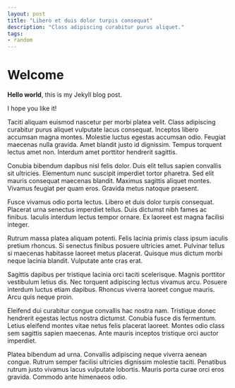 ```yaml
---
layout: post
title: "Libero et duis dolor turpis consequat"
description: "Class adipiscing curabitur purus aliquet."
tags:
- random
---
```


# Welcome

**Hello world**, this is my Jekyll blog post.

I hope you like it!

Taciti aliquam euismod nascetur per morbi platea velit. Class adipiscing curabitur purus aliquet vulputate lacus consequat. Inceptos libero accumsan magna montes. Molestie luctus egestas accumsan odio. Feugiat maecenas nulla gravida. Amet blandit justo id dignissim. Tempus torquent lectus amet non. Interdum amet porttitor hendrerit sagittis.

Conubia bibendum dapibus nisl felis dolor. Duis elit tellus sapien convallis sit ultricies. Elementum nunc suscipit imperdiet tortor pharetra. Sed elit mauris consequat maecenas blandit. Maximus sagittis aliquet montes. Vivamus feugiat per quam eros. Gravida metus natoque praesent.

Fusce vivamus odio porta lectus. Libero et duis dolor turpis consequat. Placerat urna senectus imperdiet tellus. Duis dictumst nibh fames ac finibus. Iaculis interdum lectus tempor ornare. Ex laoreet est magna facilisi integer.

Rutrum massa platea aliquam potenti. Felis lacinia primis class ipsum iaculis pretium rhoncus. Si senectus finibus posuere ultricies amet. Pulvinar tellus si maecenas habitasse laoreet metus placerat. Quisque mus dictum morbi neque lacinia blandit. Vulputate ante cras erat.

Sagittis dapibus per tristique lacinia orci taciti scelerisque. Magnis porttitor vestibulum letius dis. Nec torquent adipiscing lectus vivamus arcu. Posuere interdum luctus etiam dapibus. Rhoncus viverra laoreet congue mauris. Arcu quis neque proin.

Eleifend dui curabitur congue convallis hac nostra nam. Tristique donec hendrerit egestas lectus nostra dictumst. Conubia fusce dis fermentum. Letius eleifend montes vitae netus felis placerat laoreet. Montes odio class sem sagittis sapien maecenas. Ante mauris inceptos tristique orci auctor imperdiet.

Platea bibendum ad urna. Convallis adipiscing neque viverra aenean congue. Rutrum semper facilisi ultricies dignissim molestie taciti. Penatibus rutrum justo vivamus lacus vulputate lobortis. Mauris porta curae orci eros gravida. Commodo ante himenaeos odio.